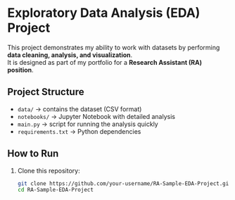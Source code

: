 # Exploratory Data Analysis (EDA) Project

This project demonstrates my ability to work with datasets by performing **data cleaning, analysis, and visualization**.  
It is designed as part of my portfolio for a **Research Assistant (RA) position**.

## Project Structure
- `data/` → contains the dataset (CSV format)
- `notebooks/` → Jupyter Notebook with detailed analysis
- `main.py` → script for running the analysis quickly
- `requirements.txt` → Python dependencies

## How to Run
1. Clone this repository:
   ```bash
   git clone https://github.com/your-username/RA-Sample-EDA-Project.git
   cd RA-Sample-EDA-Project
